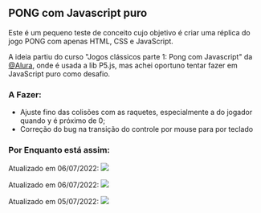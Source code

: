 ## PONG com Javascript puro
Este é um pequeno teste de conceito cujo objetivo é criar uma réplica do jogo PONG com apenas HTML, CSS e JavaScript.

A ideia partiu do curso "Jogos clássicos parte 1: Pong com Javascript" da <a href="https://www.alura.com.br/">@Alura</a>, onde é usada a lib P5.js, mas achei oportuno tentar fazer em JavaScript puro como desafio.

### A Fazer:
* Ajuste fino das colisões com as raquetes, especialmente a do jogador quando y é próximo de 0;
* Correção do bug na transição do controle por mouse para por teclado

### Por Enquanto está assim:
Atualizado em 06/07/2022:
<img src="https://media.giphy.com/media/nDaCGE7tFZFRjTnIzs/giphy.gif">

Atualizado em 06/07/2022:
<img src="https://media.giphy.com/media/nZErG2gwnJtytU6BIL/giphy.gif">

Atualizado em 05/07/2022:
<img src="https://media.giphy.com/media/0k8dO7x7uylWYQ3C3y/giphy.gif">